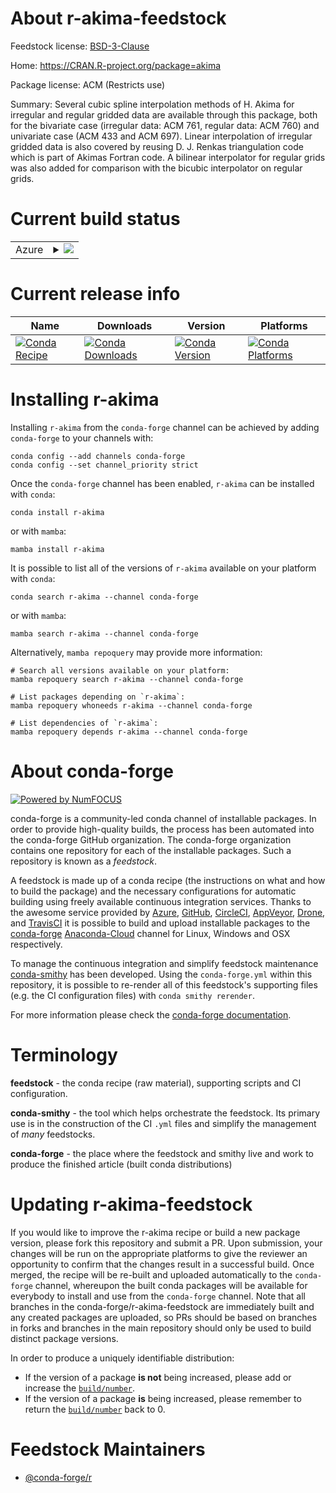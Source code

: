 About r-akima-feedstock
=======================

Feedstock license: [BSD-3-Clause](https://github.com/conda-forge/r-akima-feedstock/blob/main/LICENSE.txt)

Home: https://CRAN.R-project.org/package=akima

Package license: ACM (Restricts use)

Summary: Several cubic spline interpolation methods of H. Akima for irregular and regular gridded data are available through this package, both for the bivariate case (irregular data: ACM 761, regular data: ACM 760) and univariate case (ACM 433 and ACM 697). Linear interpolation of irregular gridded data is also covered by reusing D. J. Renkas triangulation code which is part of Akimas Fortran code. A bilinear interpolator for regular grids was also added for comparison with the bicubic interpolator on regular grids.

Current build status
====================


<table>
    
  <tr>
    <td>Azure</td>
    <td>
      <details>
        <summary>
          <a href="https://dev.azure.com/conda-forge/feedstock-builds/_build/latest?definitionId=3314&branchName=main">
            <img src="https://dev.azure.com/conda-forge/feedstock-builds/_apis/build/status/r-akima-feedstock?branchName=main">
          </a>
        </summary>
        <table>
          <thead><tr><th>Variant</th><th>Status</th></tr></thead>
          <tbody><tr>
              <td>linux_64_r_base4.2</td>
              <td>
                <a href="https://dev.azure.com/conda-forge/feedstock-builds/_build/latest?definitionId=3314&branchName=main">
                  <img src="https://dev.azure.com/conda-forge/feedstock-builds/_apis/build/status/r-akima-feedstock?branchName=main&jobName=linux&configuration=linux%20linux_64_r_base4.2" alt="variant">
                </a>
              </td>
            </tr><tr>
              <td>linux_64_r_base4.3</td>
              <td>
                <a href="https://dev.azure.com/conda-forge/feedstock-builds/_build/latest?definitionId=3314&branchName=main">
                  <img src="https://dev.azure.com/conda-forge/feedstock-builds/_apis/build/status/r-akima-feedstock?branchName=main&jobName=linux&configuration=linux%20linux_64_r_base4.3" alt="variant">
                </a>
              </td>
            </tr><tr>
              <td>osx_64_r_base4.2</td>
              <td>
                <a href="https://dev.azure.com/conda-forge/feedstock-builds/_build/latest?definitionId=3314&branchName=main">
                  <img src="https://dev.azure.com/conda-forge/feedstock-builds/_apis/build/status/r-akima-feedstock?branchName=main&jobName=osx&configuration=osx%20osx_64_r_base4.2" alt="variant">
                </a>
              </td>
            </tr><tr>
              <td>osx_64_r_base4.3</td>
              <td>
                <a href="https://dev.azure.com/conda-forge/feedstock-builds/_build/latest?definitionId=3314&branchName=main">
                  <img src="https://dev.azure.com/conda-forge/feedstock-builds/_apis/build/status/r-akima-feedstock?branchName=main&jobName=osx&configuration=osx%20osx_64_r_base4.3" alt="variant">
                </a>
              </td>
            </tr><tr>
              <td>win_64</td>
              <td>
                <a href="https://dev.azure.com/conda-forge/feedstock-builds/_build/latest?definitionId=3314&branchName=main">
                  <img src="https://dev.azure.com/conda-forge/feedstock-builds/_apis/build/status/r-akima-feedstock?branchName=main&jobName=win&configuration=win%20win_64_" alt="variant">
                </a>
              </td>
            </tr>
          </tbody>
        </table>
      </details>
    </td>
  </tr>
</table>

Current release info
====================

| Name | Downloads | Version | Platforms |
| --- | --- | --- | --- |
| [![Conda Recipe](https://img.shields.io/badge/recipe-r--akima-green.svg)](https://anaconda.org/conda-forge/r-akima) | [![Conda Downloads](https://img.shields.io/conda/dn/conda-forge/r-akima.svg)](https://anaconda.org/conda-forge/r-akima) | [![Conda Version](https://img.shields.io/conda/vn/conda-forge/r-akima.svg)](https://anaconda.org/conda-forge/r-akima) | [![Conda Platforms](https://img.shields.io/conda/pn/conda-forge/r-akima.svg)](https://anaconda.org/conda-forge/r-akima) |

Installing r-akima
==================

Installing `r-akima` from the `conda-forge` channel can be achieved by adding `conda-forge` to your channels with:

```
conda config --add channels conda-forge
conda config --set channel_priority strict
```

Once the `conda-forge` channel has been enabled, `r-akima` can be installed with `conda`:

```
conda install r-akima
```

or with `mamba`:

```
mamba install r-akima
```

It is possible to list all of the versions of `r-akima` available on your platform with `conda`:

```
conda search r-akima --channel conda-forge
```

or with `mamba`:

```
mamba search r-akima --channel conda-forge
```

Alternatively, `mamba repoquery` may provide more information:

```
# Search all versions available on your platform:
mamba repoquery search r-akima --channel conda-forge

# List packages depending on `r-akima`:
mamba repoquery whoneeds r-akima --channel conda-forge

# List dependencies of `r-akima`:
mamba repoquery depends r-akima --channel conda-forge
```


About conda-forge
=================

[![Powered by
NumFOCUS](https://img.shields.io/badge/powered%20by-NumFOCUS-orange.svg?style=flat&colorA=E1523D&colorB=007D8A)](https://numfocus.org)

conda-forge is a community-led conda channel of installable packages.
In order to provide high-quality builds, the process has been automated into the
conda-forge GitHub organization. The conda-forge organization contains one repository
for each of the installable packages. Such a repository is known as a *feedstock*.

A feedstock is made up of a conda recipe (the instructions on what and how to build
the package) and the necessary configurations for automatic building using freely
available continuous integration services. Thanks to the awesome service provided by
[Azure](https://azure.microsoft.com/en-us/services/devops/), [GitHub](https://github.com/),
[CircleCI](https://circleci.com/), [AppVeyor](https://www.appveyor.com/),
[Drone](https://cloud.drone.io/welcome), and [TravisCI](https://travis-ci.com/)
it is possible to build and upload installable packages to the
[conda-forge](https://anaconda.org/conda-forge) [Anaconda-Cloud](https://anaconda.org/)
channel for Linux, Windows and OSX respectively.

To manage the continuous integration and simplify feedstock maintenance
[conda-smithy](https://github.com/conda-forge/conda-smithy) has been developed.
Using the ``conda-forge.yml`` within this repository, it is possible to re-render all of
this feedstock's supporting files (e.g. the CI configuration files) with ``conda smithy rerender``.

For more information please check the [conda-forge documentation](https://conda-forge.org/docs/).

Terminology
===========

**feedstock** - the conda recipe (raw material), supporting scripts and CI configuration.

**conda-smithy** - the tool which helps orchestrate the feedstock.
                   Its primary use is in the construction of the CI ``.yml`` files
                   and simplify the management of *many* feedstocks.

**conda-forge** - the place where the feedstock and smithy live and work to
                  produce the finished article (built conda distributions)


Updating r-akima-feedstock
==========================

If you would like to improve the r-akima recipe or build a new
package version, please fork this repository and submit a PR. Upon submission,
your changes will be run on the appropriate platforms to give the reviewer an
opportunity to confirm that the changes result in a successful build. Once
merged, the recipe will be re-built and uploaded automatically to the
`conda-forge` channel, whereupon the built conda packages will be available for
everybody to install and use from the `conda-forge` channel.
Note that all branches in the conda-forge/r-akima-feedstock are
immediately built and any created packages are uploaded, so PRs should be based
on branches in forks and branches in the main repository should only be used to
build distinct package versions.

In order to produce a uniquely identifiable distribution:
 * If the version of a package **is not** being increased, please add or increase
   the [``build/number``](https://docs.conda.io/projects/conda-build/en/latest/resources/define-metadata.html#build-number-and-string).
 * If the version of a package **is** being increased, please remember to return
   the [``build/number``](https://docs.conda.io/projects/conda-build/en/latest/resources/define-metadata.html#build-number-and-string)
   back to 0.

Feedstock Maintainers
=====================

* [@conda-forge/r](https://github.com/conda-forge/r/)

